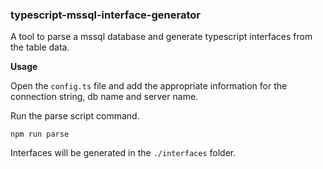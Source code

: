 ### typescript-mssql-interface-generator

A tool to parse a mssql database and generate typescript interfaces from the table data.

**Usage**

Open the `config.ts` file and add the appropriate information for the connection string, db name and server name.

Run the parse script command.

```
npm run parse
```

Interfaces will be generated in the `./interfaces` folder.